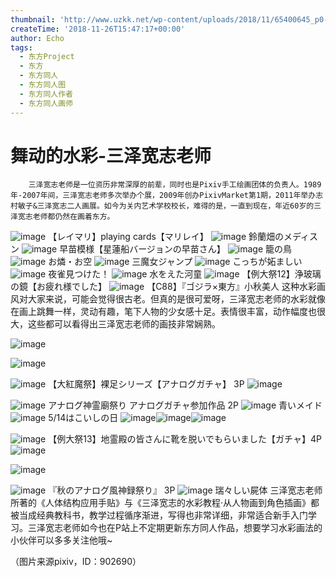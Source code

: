 ```yaml
---
thumbnail: 'http://www.uzkk.net/wp-content/uploads/2018/11/65400645_p0-825x510.jpg'
createTime: '2018-11-26T15:47:17+00:00'
author: Echo
tags:
  - 东方Project
  - 东方
  - 东方同人
  - 东方同人图
  - 东方同人作者
  - 东方同人画师
---
```


# 舞动的水彩-三泽宽志老师

		三泽宽志老师是一位资历非常深厚的前辈，同时也是Pixiv手工绘画团体的负责人。1989年-2007年间，三泽宽志老师多次举办个展，2009年创办PixivMarket第1期，2011年举办志村敏子&三泽宽志二人画展。如今为关内艺术学校校长，难得的是，一直到现在，年近60岁的三泽宽志老师都仍然在画着东方。

![image](http://www.uzkk.net/wp-content/uploads/2018/11/41305080_p0-1024x723.jpg)
【レイマリ】playing cards【マリレイ】
![image](http://www.uzkk.net/wp-content/uploads/2018/11/50052145_p0-718x1024.jpg)
鈴蘭畑のメディスン
![image](http://www.uzkk.net/wp-content/uploads/2018/11/59059320_p0-727x1024.jpg)
早苗模様【星蓮船バージョンの早苗さん】
![image](http://www.uzkk.net/wp-content/uploads/2018/11/62726859_p0-723x1024.jpg)
籠の鳥
![image](http://www.uzkk.net/wp-content/uploads/2018/11/56568934_p0-1024x726.jpg)
お燐・お空
![image](http://www.uzkk.net/wp-content/uploads/2018/11/53270927_p0.jpg)
三魔女ジャンプ
![image](http://www.uzkk.net/wp-content/uploads/2018/11/56304605_p0-1024x834.jpg)
こっちが妬ましい
![image](http://www.uzkk.net/wp-content/uploads/2018/11/59892320_p0-1-1024x725.jpg)
夜雀見つけた！
![image](http://www.uzkk.net/wp-content/uploads/2018/11/33191277_p0-732x1024.jpg)
水をえた河童
![image](http://www.uzkk.net/wp-content/uploads/2018/11/50337406_p0-1-720x1024.jpg)
【例大祭12】浄玻璃の鏡【お疲れ様でした】
![image](http://www.uzkk.net/wp-content/uploads/2018/11/51944959_p0-719x1024.jpg)
【C88】『ゴジラ×東方』小秋美人
这种水彩画风对大家来说，可能会觉得很古老。但真的是很可爱呀，三泽宽志老师的水彩就像在画上跳舞一样，灵动有趣，笔下人物的少女感十足。表情很丰富，动作幅度也很大，这些都可以看得出三泽宽志老师的画技非常娴熟。

![image](http://www.uzkk.net/wp-content/uploads/2018/11/62760739_p0_master1200.jpg)

![image](http://www.uzkk.net/wp-content/uploads/2018/11/62760739_p1_master1200.jpg)

![image](http://www.uzkk.net/wp-content/uploads/2018/11/62760739_p2_master1200.jpg)
【大紅魔祭】裸足シリーズ【アナログガチャ】 3P
![image](http://www.uzkk.net/wp-content/uploads/2018/11/65510000_p3_master1200.jpg)

![image](http://www.uzkk.net/wp-content/uploads/2018/11/65510000_p1_master1200.jpg)
アナログ神霊廟祭り アナログガチャ参加作品 2P
![image](http://www.uzkk.net/wp-content/uploads/2018/11/56923067_p0-728x1024.jpg)
青いメイド
![image](http://www.uzkk.net/wp-content/uploads/2018/11/56869876_p0-717x1024.jpg)
5/14はこいしの日
![image](http://www.uzkk.net/wp-content/uploads/2018/11/56753759_p1_master1200-726x1024.jpg)![image](http://www.uzkk.net/wp-content/uploads/2018/11/56753759_p2_master1200-726x1024.jpg)![image](http://www.uzkk.net/wp-content/uploads/2018/11/56753759_p3_master1200-726x1024.jpg)

![image](http://www.uzkk.net/wp-content/uploads/2018/11/56753759_p4_master1200-726x1024.jpg)
【例大祭13】地霊殿の皆さんに靴を脱いでもらいました【ガチャ】4P
![image](http://www.uzkk.net/wp-content/uploads/2018/11/53256612_p2_master1200.jpg)

![image](http://www.uzkk.net/wp-content/uploads/2018/11/53256612_p1_master1200.jpg)

![image](http://www.uzkk.net/wp-content/uploads/2018/11/53256612_p0_master1200-1024x719.jpg)
『秋のアナログ風神録祭り』 3P
![image](http://www.uzkk.net/wp-content/uploads/2018/11/65400902_p0-1024x723.jpg)
瑞々しい屍体
三泽宽志老师所著的《人体结构应用手贴》与《三泽宽志的水彩教程·从人物画到角色插画》都被当成经典教科书，教学过程循序渐进，写得也非常详细，非常适合新手入门学习。三泽宽志老师如今也在P站上不定期更新东方同人作品，想要学习水彩画法的小伙伴可以多多关注他哦~

（图片来源pixiv，ID：902690）
